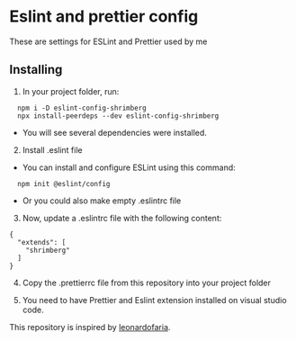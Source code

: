 # Eslint and prettier config
 
These are settings for ESLint and Prettier used by me

## Installing

1. In your project folder, run:
  ```
    npm i -D eslint-config-shrimberg
    npx install-peerdeps --dev eslint-config-shrimberg
  ```
  - You will see several dependencies were installed. 

2. Install .eslint file

  - You can install and configure ESLint using this command:
  ```
    npm init @eslint/config
  ```

 - Or you could also make empty .eslintrc file

3. Now, update a .eslintrc file with the following content:
```
{
  "extends": [
    "shrimberg"
  ]
}
```

4. Copy the .prettierrc file from this repository into your project folder

5. You need to have Prettier and Eslint extension installed on visual studio code.

This repository is inspired by [leonardofaria](https://github.com/leonardofaria/eslint-config-leozera).
